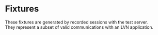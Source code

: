 # Fixtures

These fixtures are generated by recorded sessions with the test server. They represent a subset of
valid communications with an LVN application.

